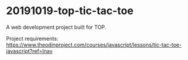 # 20191019-top-tic-tac-toe

A web development project built for TOP.

Project requirements: https://www.theodinproject.com/courses/javascript/lessons/tic-tac-toe-javascript?ref=lnav
